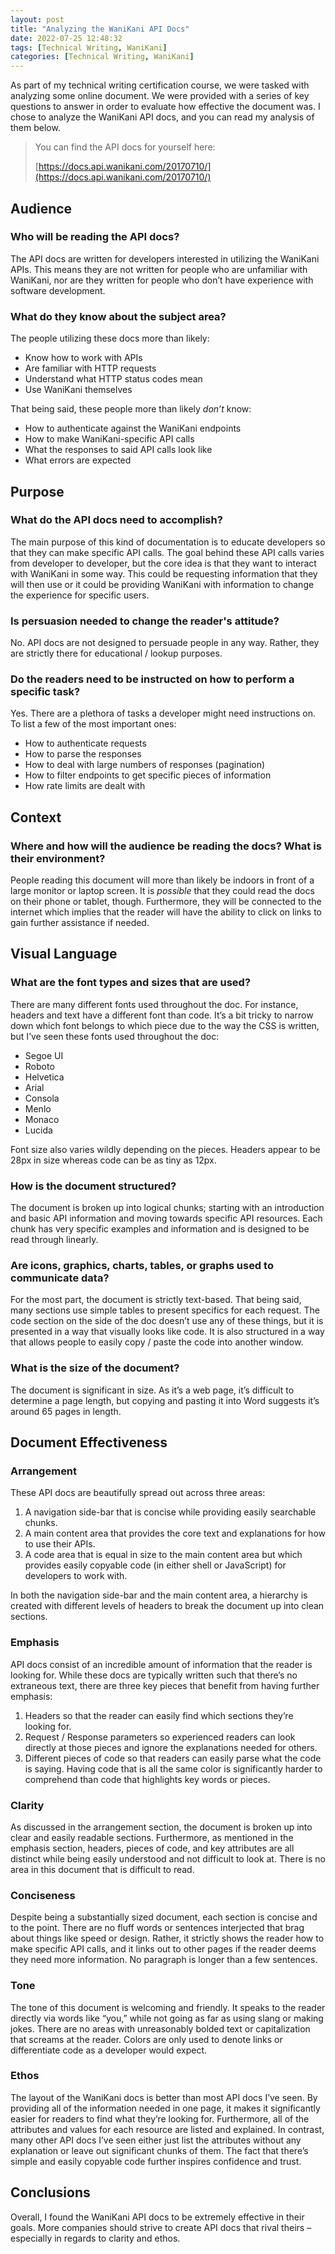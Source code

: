 ```yaml
---
layout: post
title: "Analyzing the WaniKani API Docs"
date: 2022-07-25 12:48:32
tags: [Technical Writing, WaniKani]
categories: [Technical Writing, WaniKani]
---
```


As part of my technical writing certification course, we were tasked with analyzing some online
document. We were provided with a series of key questions to answer in order to evaluate how
effective the document was. I chose to analyze the WaniKani API docs, and you can read my analysis
of them below.

> You can find the API docs for yourself here:
>
> [https://docs.api.wanikani.com/20170710/](https://docs.api.wanikani.com/20170710/)

## Audience

### Who will be reading the API docs?

The API docs are written for developers interested in utilizing the WaniKani APIs. This means they
are not written for people who are unfamiliar with WaniKani, nor are they written for people who
don’t have experience with software development.

### What do they know about the subject area?

The people utilizing these docs more than likely:

- Know how to work with APIs
- Are familiar with HTTP requests
- Understand what HTTP status codes mean
- Use WaniKani themselves

That being said, these people more than likely _don’t_ know:

- How to authenticate against the WaniKani endpoints
- How to make WaniKani-specific API calls
- What the responses to said API calls look like
- What errors are expected

## Purpose

### What do the API docs need to accomplish?

The main purpose of this kind of documentation is to educate developers so that they can make
specific API calls. The goal behind these API calls varies from developer to developer, but the
core idea is that they want to interact with WaniKani in some way. This could be requesting
information that they will then use or it could be providing WaniKani with information to change
the experience for specific users.

### Is persuasion needed to change the reader's attitude?

No. API docs are not designed to persuade people in any way. Rather, they are strictly there for
educational / lookup purposes.

### Do the readers need to be instructed on how to perform a specific task?

Yes. There are a plethora of tasks a developer might need instructions on. To list a few of the
most important ones:

- How to authenticate requests
- How to parse the responses
- How to deal with large numbers of responses (pagination)
- How to filter endpoints to get specific pieces of information
- How rate limits are dealt with

## Context

### Where and how will the audience be reading the docs? What is their environment?

People reading this document will more than likely be indoors in front of a large monitor or
laptop screen. It is _possible_ that they could read the docs on their phone or tablet, though.
Furthermore, they will be connected to the internet which implies that the reader will have the
ability to click on links to gain further assistance if needed.

## Visual Language

### What are the font types and sizes that are used?

There are many different fonts used throughout the doc. For instance, headers and text have a
different font than code. It’s a bit tricky to narrow down which font belongs to which piece due to
the way the CSS is written, but I’ve seen these fonts used throughout the doc:

- Segoe UI
- Roboto
- Helvetica
- Arial
- Consola
- Menlo
- Monaco
- Lucida

Font size also varies wildly depending on the pieces. Headers appear to be 28px in size whereas
code can be as tiny as 12px.

### How is the document structured?

The document is broken up into logical chunks; starting with an introduction and basic API
information and moving towards specific API resources. Each chunk has very specific examples and
information and is designed to be read through linearly.

### Are icons, graphics, charts, tables, or graphs used to communicate data?

For the most part, the document is strictly text-based. That being said, many sections use simple
tables to present specifics for each request. The code section on the side of the doc doesn’t use
any of these things, but it is presented in a way that visually looks like code. It is also
structured in a way that allows people to easily copy / paste the code into another window.

### What is the size of the document?

The document is significant in size. As it’s a web page, it’s difficult to determine a page length,
but copying and pasting it into Word suggests it’s around 65 pages in length.

## Document Effectiveness

### Arrangement

These API docs are beautifully spread out across three areas:

1. A navigation side-bar that is concise while providing easily searchable chunks.
2. A main content area that provides the core text and explanations for how to use their APIs.
3. A code area that is equal in size to the main content area but which provides easily copyable code (in either shell or JavaScript) for developers to work with.

In both the navigation side-bar and the main content area, a hierarchy is created with different
levels of headers to break the document up into clean sections.

### Emphasis

API docs consist of an incredible amount of information that the reader is looking for. While these
docs are typically written such that there’s no extraneous text, there are three key pieces that
benefit from having further emphasis:

1. Headers so that the reader can easily find which sections they’re looking for.
2. Request / Response parameters so experienced readers can look directly at those pieces and ignore the explanations needed for others.
3. Different pieces of code so that readers can easily parse what the code is saying. Having code that is all the same color is significantly harder to comprehend than code that highlights key words or pieces.

### Clarity

As discussed in the arrangement section, the document is broken up into clear and easily readable
sections. Furthermore, as mentioned in the emphasis section, headers, pieces of code, and key
attributes are all distinct while being easily understood and not difficult to look at. There is
no area in this document that is difficult to read.

### Conciseness

Despite being a substantially sized document, each section is concise and to the point. There are
no fluff words or sentences interjected that brag about things like speed or design. Rather, it
strictly shows the reader how to make specific API calls, and it links out to other pages if the
reader deems they need more information. No paragraph is longer than a few sentences.

### Tone

The tone of this document is welcoming and friendly. It speaks to the reader directly via words
like “you,” while not going as far as using slang or making jokes. There are no areas with
unreasonably bolded text or capitalization that screams at the reader. Colors are only used to
denote links or differentiate code as a developer would expect.

### Ethos

The layout of the WaniKani docs is better than most API docs I’ve seen. By providing all of the
information needed in one page, it makes it significantly easier for readers to find what they’re
looking for. Furthermore, all of the attributes and values for each resource are listed and
explained. In contrast, many other API docs I’ve seen either just list the attributes without
any explanation or leave out significant chunks of them. The fact that there’s simple and easily
copyable code further inspires confidence and trust.

## Conclusions

Overall, I found the WaniKani API docs to be extremely effective in their goals. More companies
should strive to create API docs that rival theirs – especially in regards to clarity and ethos.
